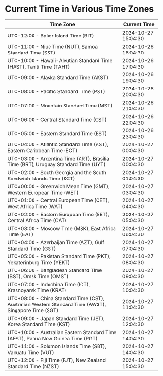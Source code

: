 # Current Time in Various Time Zones

| Time Zone | Current Time |
|-----------|--------------|
| UTC-12:00 - Baker Island Time (BIT) | 2024-10-27 15:04:30 |
| UTC-11:00 - Niue Time (NUT), Samoa Standard Time (SST) | 2024-10-26 16:04:30 |
| UTC-10:00 - Hawaii-Aleutian Standard Time (HAST), Tahiti Time (TAHT) | 2024-10-26 17:04:30 |
| UTC-09:00 - Alaska Standard Time (AKST) | 2024-10-26 19:04:30 |
| UTC-08:00 - Pacific Standard Time (PST) | 2024-10-26 20:04:30 |
| UTC-07:00 - Mountain Standard Time (MST) | 2024-10-26 21:04:30 |
| UTC-06:00 - Central Standard Time (CST) | 2024-10-26 22:04:30 |
| UTC-05:00 - Eastern Standard Time (EST) | 2024-10-26 23:04:30 |
| UTC-04:00 - Atlantic Standard Time (AST), Eastern Caribbean Time (ECT) | 2024-10-27 00:04:30 |
| UTC-03:00 - Argentina Time (ART), Brasília Time (BRT), Uruguay Standard Time (UYT) | 2024-10-27 00:04:30 |
| UTC-02:00 - South Georgia and the South Sandwich Islands Time (SGT) | 2024-10-27 01:04:30 |
| UTC±00:00 - Greenwich Mean Time (GMT), Western European Time (WET) | 2024-10-27 03:04:30 |
| UTC+01:00 - Central European Time (CET), West Africa Time (WAT) | 2024-10-27 04:04:30 |
| UTC+02:00 - Eastern European Time (EET), Central Africa Time (CAT) | 2024-10-27 05:04:30 |
| UTC+03:00 - Moscow Time (MSK), East Africa Time (EAT) | 2024-10-27 06:04:30 |
| UTC+04:00 - Azerbaijan Time (AZT), Gulf Standard Time (GST) | 2024-10-27 07:04:30 |
| UTC+05:00 - Pakistan Standard Time (PKT), Yekaterinburg Time (YEKT) | 2024-10-27 08:04:30 |
| UTC+06:00 - Bangladesh Standard Time (BST), Omsk Time (OMST) | 2024-10-27 09:04:30 |
| UTC+07:00 - Indochina Time (ICT), Krasnoyarsk Time (KRAT) | 2024-10-27 10:04:30 |
| UTC+08:00 - China Standard Time (CST), Australian Western Standard Time (AWST), Singapore Time (SGT) | 2024-10-27 11:04:30 |
| UTC+09:00 - Japan Standard Time (JST), Korea Standard Time (KST) | 2024-10-27 12:04:30 |
| UTC+10:00 - Australian Eastern Standard Time (AEST), Papua New Guinea Time (PGT) | 2024-10-27 14:04:30 |
| UTC+11:00 - Solomon Islands Time (SBT), Vanuatu Time (VUT) | 2024-10-27 14:04:30 |
| UTC+12:00 - Fiji Time (FJT), New Zealand Standard Time (NZST) | 2024-10-27 15:04:30 |
